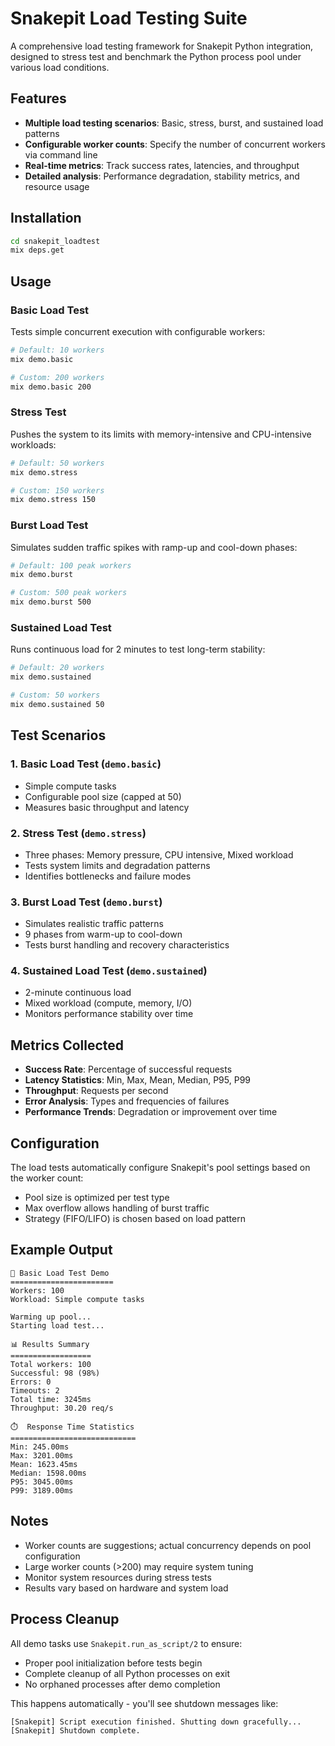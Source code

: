 # Snakepit Load Testing Suite

A comprehensive load testing framework for Snakepit Python integration, designed to stress test and benchmark the Python process pool under various load conditions.

## Features

- **Multiple load testing scenarios**: Basic, stress, burst, and sustained load patterns
- **Configurable worker counts**: Specify the number of concurrent workers via command line
- **Real-time metrics**: Track success rates, latencies, and throughput
- **Detailed analysis**: Performance degradation, stability metrics, and resource usage

## Installation

```bash
cd snakepit_loadtest
mix deps.get
```

## Usage

### Basic Load Test
Tests simple concurrent execution with configurable workers:

```bash
# Default: 10 workers
mix demo.basic

# Custom: 200 workers
mix demo.basic 200
```

### Stress Test
Pushes the system to its limits with memory-intensive and CPU-intensive workloads:

```bash
# Default: 50 workers
mix demo.stress

# Custom: 150 workers
mix demo.stress 150
```

### Burst Load Test
Simulates sudden traffic spikes with ramp-up and cool-down phases:

```bash
# Default: 100 peak workers
mix demo.burst

# Custom: 500 peak workers
mix demo.burst 500
```

### Sustained Load Test
Runs continuous load for 2 minutes to test long-term stability:

```bash
# Default: 20 workers
mix demo.sustained

# Custom: 50 workers
mix demo.sustained 50
```

## Test Scenarios

### 1. Basic Load Test (`demo.basic`)
- Simple compute tasks
- Configurable pool size (capped at 50)
- Measures basic throughput and latency

### 2. Stress Test (`demo.stress`)
- Three phases: Memory pressure, CPU intensive, Mixed workload
- Tests system limits and degradation patterns
- Identifies bottlenecks and failure modes

### 3. Burst Load Test (`demo.burst`)
- Simulates realistic traffic patterns
- 9 phases from warm-up to cool-down
- Tests burst handling and recovery characteristics

### 4. Sustained Load Test (`demo.sustained`)
- 2-minute continuous load
- Mixed workload (compute, memory, I/O)
- Monitors performance stability over time

## Metrics Collected

- **Success Rate**: Percentage of successful requests
- **Latency Statistics**: Min, Max, Mean, Median, P95, P99
- **Throughput**: Requests per second
- **Error Analysis**: Types and frequencies of failures
- **Performance Trends**: Degradation or improvement over time

## Configuration

The load tests automatically configure Snakepit's pool settings based on the worker count:

- Pool size is optimized per test type
- Max overflow allows handling of burst traffic
- Strategy (FIFO/LIFO) is chosen based on load pattern

## Example Output

```
🚀 Basic Load Test Demo
=======================
Workers: 100
Workload: Simple compute tasks

Warming up pool...
Starting load test...

📊 Results Summary
==================
Total workers: 100
Successful: 98 (98%)
Errors: 0
Timeouts: 2
Total time: 3245ms
Throughput: 30.20 req/s

⏱️  Response Time Statistics
============================
Min: 245.00ms
Max: 3201.00ms
Mean: 1623.45ms
Median: 1598.00ms
P95: 3045.00ms
P99: 3189.00ms
```

## Notes

- Worker counts are suggestions; actual concurrency depends on pool configuration
- Large worker counts (>200) may require system tuning
- Monitor system resources during stress tests
- Results vary based on hardware and system load

## Process Cleanup

All demo tasks use `Snakepit.run_as_script/2` to ensure:
- Proper pool initialization before tests begin
- Complete cleanup of all Python processes on exit
- No orphaned processes after demo completion

This happens automatically - you'll see shutdown messages like:
```
[Snakepit] Script execution finished. Shutting down gracefully...
[Snakepit] Shutdown complete.
```